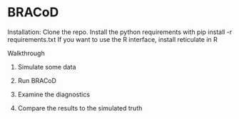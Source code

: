 # BRACoD

Installation: 
Clone the repo.
Install the python requirements with pip install -r requirements.txt
If you want to use the R interface, install reticulate in R


Walkthrough

1. Simulate some data

2. Run BRACoD

3. Examine the diagnostics

4. Compare the results to the simulated truth
